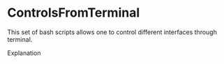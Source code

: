 # ControlsFromTerminal
This set of bash scripts allows one to control different interfaces through terminal. 


Explanation
